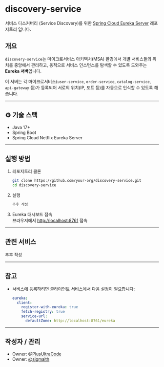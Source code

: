 # discovery-service

서비스 디스커버리 (Service Discovery)를 위한 [Spring Cloud Eureka Server](https://cloud.spring.io/spring-cloud-netflix/multi/multi_spring-cloud-eureka-server.html) 레포지토리 입니다.

##  개요

`discovery-service`는 마이크로서비스 아키텍처(MSA) 환경에서 개별 서비스들의 위치를 중앙에서 관리하고, 동적으로 서비스 인스턴스를 탐색할 수 있도록 도와주는 **Eureka 서버**입니다.

이 서버는 각 마이크로서비스(`user-service`, `order-service`, `catalog-service`, `api-gateway` 등)가 등록되어 서로의 위치(IP, 포트 등)를 자동으로 인식할 수 있도록 해줍니다.

---

## ⚙️ 기술 스택

- Java 17+
- Spring Boot
- Spring Cloud Netflix Eureka Server

---

##  실행 방법

1. 레포지토리 클론
    ```bash
    git clone https://github.com/your-org/discovery-service.git
    cd discovery-service
    ```

2. 실행
    ```bash
    추후 작성
    ```

3. Eureka 대시보드 접속  
    브라우저에서 [http://localhost:8761](http://localhost:8761) 접속

---

##  관련 서비스

추후 작성

---

##  참고

- 서비스에 등록하려면 클라이언트 서비스에서 다음 설정이 필요합니다:
    ```yaml
    eureka:
      client:
        register-with-eureka: true
        fetch-registry: true
        service-url:
          defaultZone: http://localhost:8761/eureka
    ```

---

##  작성자 / 관리

- Owner: [@PlusUltraCode](https://github.com/PlusUltraCode)
- Owner: [@sigmaith](https://github.com/sigmaith)

